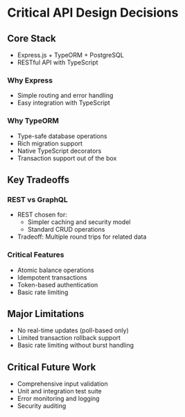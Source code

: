 # Critical API Design Decisions

## Core Stack
- Express.js + TypeORM + PostgreSQL
- RESTful API with TypeScript

### Why Express
- Simple routing and error handling
- Easy integration with TypeScript

### Why TypeORM
- Type-safe database operations
- Rich migration support
- Native TypeScript decorators
- Transaction support out of the box

## Key Tradeoffs

### REST vs GraphQL
- REST chosen for:
  - Simpler caching and security model
  - Standard CRUD operations
- Tradeoff: Multiple round trips for related data

### Critical Features
- Atomic balance operations
- Idempotent transactions
- Token-based authentication
- Basic rate limiting

## Major Limitations
- No real-time updates (poll-based only)
- Limited transaction rollback support
- Basic rate limiting without burst handling 

## Critical Future Work
- Comprehensive input validation
- Unit and integration test suite
- Error monitoring and logging
- Security auditing 